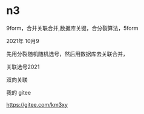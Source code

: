 # n3  


9form，合并关联合并,数据库关键，合分裂算法，5form

2021年  10月9

先用分裂随机随机选号，然后用数据库去关联合并，

关联选号2021

双向关联


我的    gitee    

https://gitee.com/km3xy
